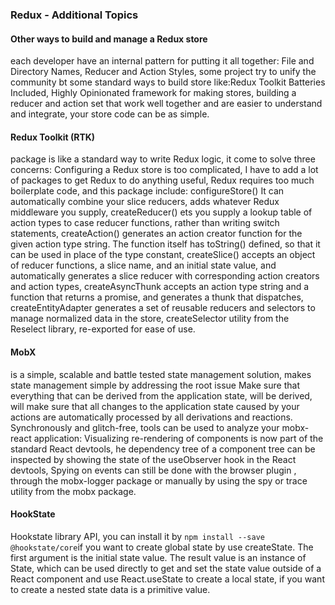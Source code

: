 ###  Redux - Additional Topics
####  Other ways to build and manage a Redux store
each developer have an internal pattern for putting it all together: File and Directory Names, Reducer and Action Styles, some project try to unify the community bt some standard ways to build store like:Redux Toolkit Batteries Included, Highly Opinionated framework for making stores, building a reducer and action set that work well together and are easier to understand and integrate, your store code can be as simple. 
####  Redux Toolkit (RTK)
package is like a standard way to write Redux logic, it come to solve three concerns: Configuring a Redux store is too complicated, I have to add a lot of packages to get Redux to do anything useful, Redux requires too much boilerplate code, and this package include: configureStore() It can automatically combine your slice reducers, adds whatever Redux middleware you supply, createReducer() ets you supply a lookup table of action types to case reducer functions, rather than writing switch statements, createAction() generates an action creator function for the given action type string. The function itself has toString() defined, so that it can be used in place of the type constant, createSlice() accepts an object of reducer functions, a slice name, and an initial state value, and automatically generates a slice reducer with corresponding action creators and action types, createAsyncThunk  accepts an action type string and a function that returns a promise, and generates a thunk that dispatches, createEntityAdapter generates a set of reusable reducers and selectors to manage normalized data in the store,  createSelector utility from the Reselect library, re-exported for ease of use.
####  MobX
is a simple, scalable and battle tested state management solution, makes state management simple by addressing the root issue Make sure that everything that can be derived from the application state, will be derived, will make sure that all changes to the application state caused by your actions are automatically processed by all derivations and reactions. Synchronously and glitch-free, tools can be used to analyze your mobx-react application: Visualizing re-rendering of components is now part of the standard React devtools, he dependency tree of a component tree can be inspected by showing the state of the useObserver hook in the React devtools, Spying on events can still be done with the browser plugin , through the mobx-logger package or manually by using the spy or trace utility from the mobx package.
####  HookState
Hookstate library API, you can install it by `npm install --save @hookstate/core`if you want to create global state by use createState. The first argument is the initial state value. The result value is an instance of State, which can be used directly to get and set the state value outside of a React component and use React.useState to create a local state, if you want to create a nested state data is a primitive value.
